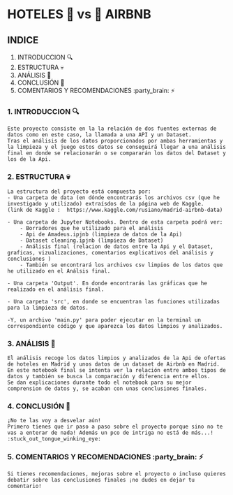 # HOTELES :muscle: vs :muscle: AIRBNB

## INDICE
1. INTRODUCCION :mag:
2. ESTRUCTURA :skull:
3. ANÁLISIS :rocket:
4. CONCLUSIÓN :tada:
5. COMENTARIOS Y RECOMENDACIONES :party_brain: :zap:




### 1. INTRODUCCION :mag:
    Este proyecto consiste en la la relación de dos fuentes externas de datos como en este caso, la llamada a una API y un Dataset.
    Tras el análisis de los datos proporcionados por ambas herramientas y la limpieza y el juego estos datos se conseguirá llegar a una análisis final en donde se relacionarán o se compararán los datos del Dataset y los de la Api.

### 2. ESTRUCTURA :skull:
    La estructura del proyecto está compuesta por:
    - Una carpeta de data (en dónde encontrarás los archivos csv (que he investigado y utilizado) extraísdos de la página web de Kaggle.
    (link de Kaggle :  https://www.kaggle.com/rusiano/madrid-airbnb-data)

    - Una carpeta de Jupyter Notebooks. Dentro de esta carpeta podrá ver:
        - Borradores que he utilizado para el análisis
        - Api de Amadeus.ipjnb (limpieza de datos de la Api)
        - Dataset cleaning.ipjnb (limpieza de Dataset)
        - Análisis final (relacion de datos entre la Api y el Dataset,  graficas, vizualizaciones, comentarios explicativos del análisis y conclusiones )
        - También se encontrará los archivos csv limpios de los datos que he utilizado en el Análsis final.
    
    - Una carpeta 'Output'. En donde encontrarás las gráficas que he realizado en el análisis final.

    - Una carpeta 'src', en donde se encuentran las funciones utilizadas para la limpieza de datos.

    -Y, un archivo 'main.py' para poder ejecutar en la terminal un correspondiente código y que aparezca los datos limpios y analizados. 


### 3. ANÁLISIS :rocket:
    El análisis recoge los datos limpios y analizados de la Api de ofertas de hoteles en Madrid y unos datos de un dataset de Airbnb en Madrid.
    En este notebook final se intenta ver la relación entre ambos tipos de datos y también se busca la comparación y diferencia entre ellos.
    Se dan explicaciones durante todo el notebook para su mejor comprension de datos y, se acaban con unas conclusiones finales. 


### 4. CONCLUSIÓN :tada:
    ¡No te las voy a desvelar aún! 
    Primero tienes que ir paso a paso sobre el proyecto porque sino no te vas a enterar de nada! Además un pco de intriga no está de más...! :stuck_out_tongue_winking_eye:


### 5. COMENTARIOS Y RECOMENDACIONES :party_brain: :zap:
    Si tienes recomendaciones, mejoras sobre el proyecto o incluso quieres debatir sobre las conclusiones finales ¡no dudes en dejar tu comentario!


